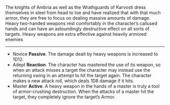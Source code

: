 The knights of Ambria as well as the Wrathguards of Karvosti dress themselves in steel from head to toe and have realized that with that much armor, they are free to focus on dealing massive amounts of damage. Heavy two-handed weapons rest comfortably in the character’s callused hands and can have an astoundingly destructive effect on all sorts of targets. Heavy weapons are extra effective against heavily armored enemies

---
- Novice **Passive**. The damage dealt by heavy weapons is increased to 1D12.
- Adept **Reaction**. The character has mastered the use of its weapon, so when an attack misses a target the character may instead use the returning swing in an attempt to hit the target again. The character makes a new attack roll, which deals 1D8 damage if it hits.
- Master **Active**. A heavy weapon in the hands of a master is truly a tool of armor-crushing destruction. When the attacks of a master hit the target, they completely ignore the target’s Armor.